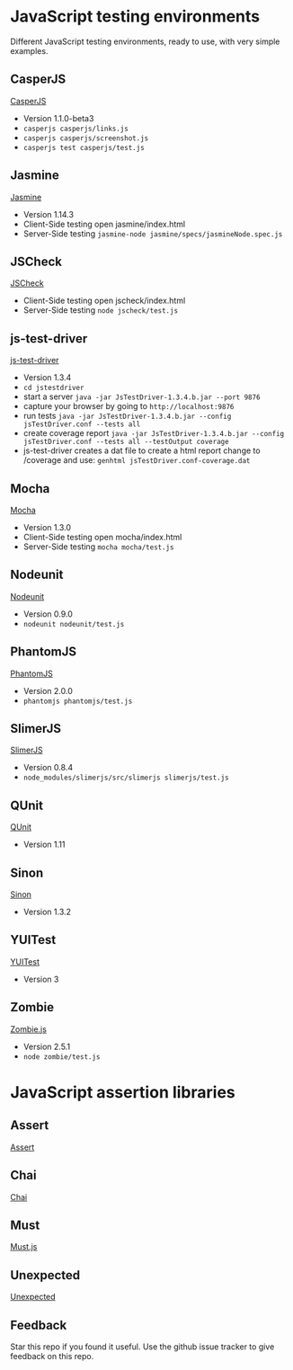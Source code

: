 # JavaScript testing environments
Different JavaScript testing environments, ready to use, with very simple examples.

## CasperJS
[CasperJS](http://casperjs.org/)
 - Version 1.1.0-beta3
 - `casperjs casperjs/links.js`
 - `casperjs casperjs/screenshot.js`
 - `casperjs test casperjs/test.js`

## Jasmine
[Jasmine](http://pivotal.github.com/jasmine/)
 - Version 1.14.3
 - Client-Side testing open jasmine/index.html
 - Server-Side testing `jasmine-node jasmine/specs/jasmineNode.spec.js`

## JSCheck
[JSCheck](http://jscheck.org)
 - Client-Side testing open jscheck/index.html
 - Server-Side testing `node jscheck/test.js`

## js-test-driver
[js-test-driver](http://code.google.com/p/js-test-driver/)
 - Version 1.3.4
 - `cd jstestdriver`
 - start a server `java -jar JsTestDriver-1.3.4.b.jar --port 9876`
 - capture your browser by going to `http://localhost:9876`
 - run tests `java -jar JsTestDriver-1.3.4.b.jar --config jsTestDriver.conf --tests all`
 - create coverage report `java -jar JsTestDriver-1.3.4.b.jar --config jsTestDriver.conf --tests all --testOutput coverage`
 - js-test-driver creates a dat file to create a html report change to /coverage and use: `genhtml jsTestDriver.conf-coverage.dat`

## Mocha
[Mocha](http://mochajs.org/)
 - Version 1.3.0
 - Client-Side testing open mocha/index.html
 - Server-Side testing `mocha mocha/test.js`

## Nodeunit
[Nodeunit](https://github.com/caolan/nodeunit)
 - Version 0.9.0
 - `nodeunit nodeunit/test.js`

## PhantomJS
[PhantomJS](http://phantomjs.org/)
 - Version 2.0.0
 - `phantomjs phantomjs/test.js`

## SlimerJS
[SlimerJS](http://slimerjs.org/)
 - Version 0.8.4
 - `node_modules/slimerjs/src/slimerjs slimerjs/test.js`

## QUnit
[QUnit](http://qunitjs.com/)
 - Version 1.11

## Sinon
[Sinon](http://sinonjs.org)
 - Version 1.3.2

## YUITest
[YUITest](http://developer.yahoo.com/yui/yuitest/)
 - Version 3

## Zombie
[Zombie.js](http://zombie.labnotes.org/)
 - Version 2.5.1
 - `node zombie/test.js`

# JavaScript assertion libraries

## Assert
[Assert](https://nodejs.org/api/assert.html)

## Chai
[Chai](http://chaijs.com/)

## Must
[Must.js](https://github.com/moll/js-must/)

## Unexpected
[Unexpected](http://unexpected.js.org/)

## Feedback
Star this repo if you found it useful. Use the github issue tracker to give feedback on this repo.
